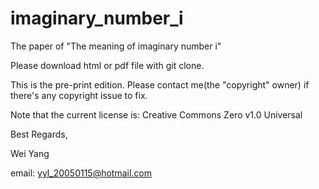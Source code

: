 # imaginary_number_i
The paper of "The meaning of imaginary number i"

Please download html or pdf file with git clone.

This is the pre-print edition.
Please contact me(the "copyright" owner) if there's any copyright issue to fix.

Note that the current license is: Creative Commons Zero v1.0 Universal

Best Regards,

Wei Yang

email: yyl_20050115@hotmail.com
